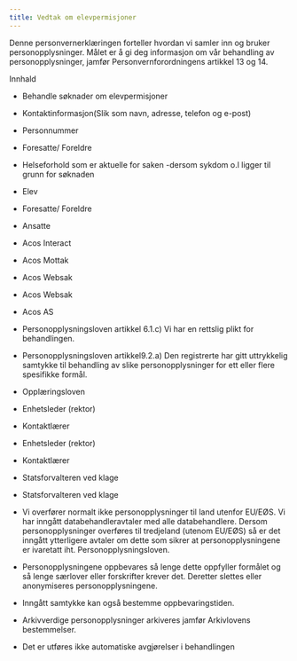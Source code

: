 ```yaml
---
title: Vedtak om elevpermisjoner
---
```



  

Denne personvernerklæringen forteller hvordan vi samler inn og bruker personopplysninger. Målet er å gi deg informasjon om vår behandling av personopplysninger, jamfør Personvernforordningens artikkel 13 og 14.

  

Innhald

*   Behandle søknader om elevpermisjoner  
    
*   Kontaktinformasjon(Slik som navn, adresse, telefon og e-post)  
    
*   Personnummer  
    
*   Foresatte/ Foreldre  
    
*   Helseforhold som er aktuelle for saken -dersom sykdom o.l ligger til grunn for søknaden  
    
*   Elev  
    
*   Foresatte/ Foreldre  
    
*   Ansatte  
    
*   Acos Interact  
    
*   Acos Mottak  
    
*   Acos Websak  
    
*   Acos Websak  
    
*   Acos AS  
    
*   Personopplysningsloven artikkel 6.1.c) Vi har en rettslig plikt for behandlingen.  
    
*   Personopplysningsloven artikkel9.2.a) Den registrerte har gitt uttrykkelig samtykke til behandling av slike personopplysninger for ett eller flere spesifikke formål.  
    
*   Opplæringsloven  
    
*   Enhetsleder (rektor)  
    
*   Kontaktlærer  
    
*   Enhetsleder (rektor)  
    
*   Kontaktlærer  
    
*   Statsforvalteren ved klage  
    
*   Statsforvalteren ved klage  
    
*   Vi overfører normalt ikke personopplysninger til land utenfor EU/EØS. Vi har inngått databehandleravtaler med alle databehandlere. Dersom personopplysninger overføres til tredjeland (utenom EU/EØS) så er det inngått ytterligere avtaler om dette som sikrer at personopplysningene er ivaretatt iht. Personopplysningsloven.  
    
*   Personopplysningene oppbevares så lenge dette oppfyller formålet og så lenge særlover eller forskrifter krever det. Deretter slettes eller anonymiseres personopplysningene.  
    
*   Inngått samtykke kan også bestemme oppbevaringstiden.  
    
*   Arkivverdige personopplysninger arkiveres jamfør Arkivlovens bestemmelser.  
    
*   Det er utføres ikke automatiske avgjørelser i behandlingen
